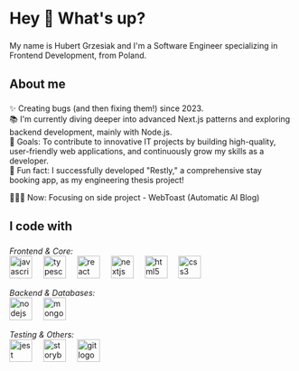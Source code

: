 <h1 align="left">Hey 👋 What's up?</h1>

###

<p align="left">My name is Hubert Grzesiak and I'm a Software Engineer specializing in Frontend Development, from Poland.</p>

###

<h2 align="left">About me</h2>

###

<p align="left">✨ Creating bugs (and then fixing them!) since 2023.<br>
📚 I'm currently diving deeper into advanced Next.js patterns and exploring backend development, mainly with Node.js.<br>
🎯 Goals: To contribute to innovative IT projects by building high-quality, user-friendly web applications, and continuously grow my skills as a developer.<br>
🎲 Fun fact: I successfully developed "Restly," a comprehensive stay booking app, as my engineering thesis project!</p>
🧑🏻‍💻 Now: Focusing on side project - WebToast (Automatic AI Blog)

###

<h2 align="left">I code with</h2>

###

<p align="left">
  <em>Frontend & Core:</em><br>
  <img src="https://cdn.jsdelivr.net/gh/devicons/devicon/icons/javascript/javascript-original.svg" height="40" alt="javascript logo"  />
  <img width="12" />
  <img src="https://cdn.jsdelivr.net/gh/devicons/devicon/icons/typescript/typescript-original.svg" height="40" alt="typescript logo"  />
  <img width="12" />
  <img src="https://cdn.jsdelivr.net/gh/devicons/devicon/icons/react/react-original.svg" height="40" alt="react logo"  />
  <img width="12" />
  <img src="https://cdn.jsdelivr.net/gh/devicons/devicon/icons/nextjs/nextjs-original.svg" height="40" alt="nextjs logo"  />
  <img width="12" />
  <img src="https://cdn.jsdelivr.net/gh/devicons/devicon/icons/html5/html5-original.svg" height="40" alt="html5 logo"  />
  <img width="12" />
  <img src="https://cdn.jsdelivr.net/gh/devicons/devicon/icons/css3/css3-original.svg" height="40" alt="css3 logo"  />
</p>
<p align="left">
  <em>Backend & Databases:</em><br>
  <img src="https://cdn.jsdelivr.net/gh/devicons/devicon/icons/nodejs/nodejs-original.svg" height="40" alt="nodejs logo"  />
  <img width="12" />
  <img src="https://cdn.jsdelivr.net/gh/devicons/devicon/icons/mongodb/mongodb-original.svg" height="40" alt="mongodb logo"  />
  </p>
<p align="left">
  <em>Testing & Others:</em><br>
  <img src="https://cdn.jsdelivr.net/gh/devicons/devicon/icons/jest/jest-plain.svg" height="40" alt="jest logo"  />
  <img width="12" />
  <img src="https://cdn.jsdelivr.net/gh/devicons/devicon/icons/storybook/storybook-original.svg" height="40" alt="storybook logo"  />
  <img width="12" />
  <img src="https://cdn.jsdelivr.net/gh/devicons/devicon/icons/git/git-original.svg" height="40" alt="git logo"  />
</p>

###
